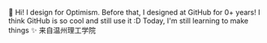 👋 Hi! I design for Optimism.
Before that, I designed at GitHub for 0+ years!
I think GitHub is so cool and still use it :D
Today, I'm still learning to make things ✨
来自温州理工学院
